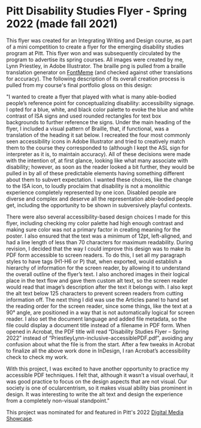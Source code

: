# Pitt Disability Studies Flyer - Spring 2022 (made fall 2021)

This flyer was created for an Integrating Writing and Design course, as part of a mini competition to create a flyer for the emerging disability studies program at Pitt. This flyer won and was subsequently circulated by the program to advertise its spring courses. All images were created by me, Lynn Priestley, in Adobe Illustrator. The braille png is pulled from a braille translation generator on [FontMeme](https://fontmeme.com/braille/) (and checked against other translations for accuracy). The following description of its overall creation process is pulled from my course's final portfolio gloss on this design:

"I wanted to create a flyer that played with what is many able-bodied people’s reference point for conceptualizing disability: accessibility signage. I opted for a blue, white, and black color palette to evoke the blue and white contrast of ISA signs and used rounded rectangles for text box backgrounds to further reference the signs. Under the main heading of the flyer, I included a visual pattern of Braille, that, if functional, was a translation of the heading it sat below. I recreated the four most commonly seen accessibility icons in Adobe Illustrator and tried to creatively match them to the course they corresponded to (although I kept the ASL sign for interpreter as it is, to maintain accuracy). All of these decisions were made with the intention of, at first glance, looking like what many associate with disability; however, as soon as the reader looked a bit further, they would be pulled in by all of these predictable elements having something different about them to subvert expectation. I wanted these choices, like the change to the ISA icon, to loudly proclaim that disability is not a monolithic experience completely represented by one icon. Disabled people are diverse and complex and deserve all the representation able-bodied people get, including the opportunity to be shown in subversively playful contexts.

There were also several accessibility-based design choices I made for this flyer, including checking my color palette had high enough contrast and making sure color was not a primary factor in creating meaning for the poster. I also ensured that the text was a minimum of 12pt, left-aligned, and had a line length of less than 70 characters for maximum readability. During revision, I decided that the way I could improve this design was to make its PDF form accessible to screen readers. To do this, I set all my paragraph styles to have tags (H1-H6 or P) that, when exported, would establish a hierarchy of information for the screen reader, by allowing it to understand the overall outline of the flyer’s text. I also anchored images in their logical place in the text flow and gave them custom alt text, so the screen reader would read that image’s description after the text it belongs with. I also kept the alt text below 125 characters to prevent screen readers from cutting information off. The next thing I did was use the Articles panel to hand set the reading order for the screen reader, since some things, like the text at a 90° angle, are positioned in a way that is not automatically logical for screen reader. I also set the document language and added file metadata, so the file could display a document title instead of a filename in PDF form. When opened in Acrobat, the PDF title will read “Disability Studies Flyer – Spring 2022” instead of “PriestleyLynn-inclusive-accessiblePDF.pdf”, avoiding any confusion about what the file is from the start. After a few tweaks in Acrobat to finalize all the above work done in InDesign, I ran Acrobat’s accessibility check to check my work.

With this project, I was excited to have another opportunity to practice my accessible PDF techniques. I felt that, although it wasn’t a visual overhaul, it was good practice to focus on the design aspects that are not visual. Our society is one of ocularcentrism, so it makes visual ability bias prominent in design. It was interesting to write the alt text and design the experience from a completely non-visual standpoint."


This project was nominated for and featured in Pitt's 2022 [Digital Media Showcase](https://dmap.pitt.edu/showcase).
